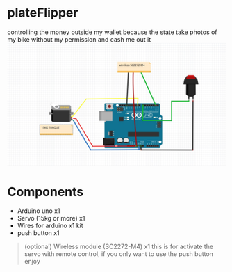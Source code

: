 # plateFlipper

controlling the money outside my wallet because the state take photos of my bike without my permission and cash me out it
[![diagram](https://github.com/maagmirror/plateFlipper/blob/main/diagram.jpg?raw=true)](https://github.com/maagmirror/plateFlipper/blob/main/diagram.jpg?raw=true)

# Components

* Arduino uno                            x1
* Servo (15kg or more)                   x1
* Wires for arduino                      x1 kit
* push button                            x1

> (optional) Wireless module (SC2272-M4) x1
> this is for activate the servo with remote
> control, if you only want to use the push button
> enjoy
